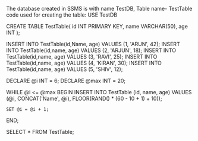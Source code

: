 The database created in SSMS is with name TestDB, Table name- TestTable
code used for creating the table:
USE TestDB

CREATE TABLE TestTable(
 id INT PRIMARY KEY,
 name VARCHAR(50),
 age INT
 );

 INSERT INTO TestTable(id,Name, age) VALUES (1, 'ARUN', 42);
 INSERT INTO TestTable(id,name, age) VALUES (2, 'ARJUN', 18);
 INSERT INTO TestTable(id,name, age) VALUES (3, 'RAVI', 25);
 INSERT INTO TestTable(id,name, age) VALUES (4, 'KIRAN', 30);
 INSERT INTO TestTable(id,name, age) VALUES (5, 'SHIV', 12);

DECLARE @i INT = 6;
DECLARE @max INT = 20; 

WHILE @i <= @max
BEGIN
    INSERT INTO TestTable (id, name, age)
    VALUES (@i, CONCAT('Name', @i), FLOOR(RAND() * (60 - 10 + 1) + 10)); 

    SET @i = @i + 1;
END;

 SELECT * FROM TestTable;
